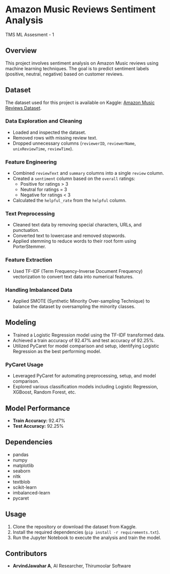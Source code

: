 # Amazon Music Reviews Sentiment Analysis
 TMS ML Assesment - 1

## Overview
This project involves sentiment analysis on Amazon Music reviews using machine learning techniques. The goal is to predict sentiment labels (positive, neutral, negative) based on customer reviews.

## Dataset
The dataset used for this project is available on Kaggle: [Amazon Music Reviews Dataset](https://www.kaggle.com/datasets/eswarchandt/amazon-music-reviews).

### Data Exploration and Cleaning
- Loaded and inspected the dataset.
- Removed rows with missing review text.
- Dropped unnecessary columns (`reviewerID`, `reviewerName`, `unixReviewTime`, `reviewTime`).

### Feature Engineering
- Combined `reviewText` and `summary` columns into a single `review` column.
- Created a `sentiment` column based on the `overall` ratings:
  - Positive for ratings > 3
  - Neutral for ratings = 3
  - Negative for ratings < 3
- Calculated the `helpful_rate` from the `helpful` column.

### Text Preprocessing
- Cleaned text data by removing special characters, URLs, and punctuation.
- Converted text to lowercase and removed stopwords.
- Applied stemming to reduce words to their root form using PorterStemmer.

### Feature Extraction
- Used TF-IDF (Term Frequency-Inverse Document Frequency) vectorization to convert text data into numerical features.

### Handling Imbalanced Data
- Applied SMOTE (Synthetic Minority Over-sampling Technique) to balance the dataset by oversampling the minority classes.

## Modeling
- Trained a Logistic Regression model using the TF-IDF transformed data.
- Achieved a train accuracy of 92.47% and test accuracy of 92.25%.
- Utilized PyCaret for model comparison and setup, identifying Logistic Regression as the best performing model.

### PyCaret Usage
- Leveraged PyCaret for automating preprocessing, setup, and model comparison.
- Explored various classification models including Logistic Regression, XGBoost, Random Forest, etc.

## Model Performance
- **Train Accuracy:** 92.47%
- **Test Accuracy:** 92.25%

## Dependencies
- pandas
- numpy
- matplotlib
- seaborn
- nltk
- textblob
- scikit-learn
- imbalanced-learn
- pycaret

## Usage
1. Clone the repository or download the dataset from Kaggle.
2. Install the required dependencies (`pip install -r requirements.txt`).
3. Run the Jupyter Notebook to execute the analysis and train the model.

## Contributors
- **ArvindJawahar A**,
  AI Researcher,
  Thirumoolar Software
